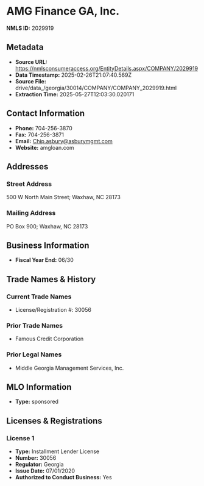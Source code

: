 # AMG Finance GA, Inc.

**NMLS ID:** 2029919

## Metadata
- **Source URL:** https://nmlsconsumeraccess.org/EntityDetails.aspx/COMPANY/2029919
- **Data Timestamp:** 2025-02-26T21:07:40.569Z
- **Source File:** drive/data_/georgia/30014/COMPANY/COMPANY_2029919.html
- **Extraction Time:** 2025-05-27T12:03:30.020171

## Contact Information
- **Phone:** 704-256-3870
- **Fax:** 704-256-3871
- **Email:** Chip.asbury@asburymgmt.com
- **Website:** amgloan.com

## Addresses
### Street Address
500 W North Main Street; Waxhaw, NC 28173

### Mailing Address
PO Box 900; Waxhaw, NC 28173

## Business Information
- **Fiscal Year End:** 06/30

## Trade Names & History
### Current Trade Names
- License/Registration #: 30056

### Prior Trade Names
- Famous Credit Corporation

### Prior Legal Names
- Middle Georgia Management Services, Inc.

## MLO Information
- **Type:** sponsored

## Licenses & Registrations

### License 1
- **Type:** Installment Lender License
- **Number:** 30056
- **Regulator:** Georgia
- **Issue Date:** 07/01/2020
- **Authorized to Conduct Business:** Yes

